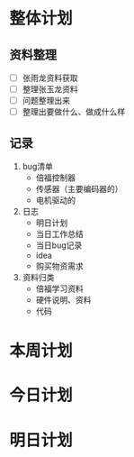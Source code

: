 # 整体计划

## 资料整理

- [ ] 张雨龙资料获取
- [ ] 整理张玉龙资料
- [ ] 问题整理出来
- [ ] 整理出要做什么、做成什么样

## 记录

1. bug清单
   - 倍福控制器
   - 传感器（主要编码器的）
   - 电机驱动的
2. 日志
   - 明日计划
   - 当日工作总结
   - 当日bug记录
   - idea
   - 购买物资需求
3. 资料归类
   - 倍福学习资料
   - 硬件说明、资料
   - 代码

# 本周计划

# 今日计划

# 明日计划

